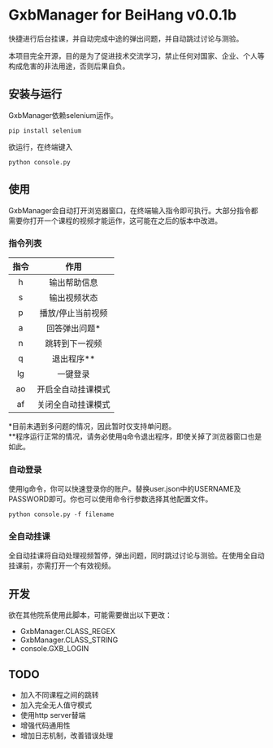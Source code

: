 # GxbManager for BeiHang v0.0.1b
快捷进行后台挂课，并自动完成中途的弹出问题，并自动跳过讨论与测验。

本项目完全开源，目的是为了促进技术交流学习，禁止任何对国家、企业、个人等构成危害的非法用途，否则后果自负。

## 安装与运行
GxbManager依赖selenium运作。
```console
pip install selenium
```
欲运行，在终端键入
```console
python console.py
```

## 使用
GxbManager会自动打开浏览器窗口，在终端输入指令即可执行。大部分指令都需要你打开一个课程的视频才能运作，这可能在之后的版本中改进。
### 指令列表
|指令|作用|
|:---:|:---:|
|h|输出帮助信息|
|s|输出视频状态|
|p|播放/停止当前视频|
|a|回答弹出问题*|
|n|跳转到下一视频|
|q|退出程序**|
|lg|一键登录|
|ao|开启全自动挂课模式|
|af|关闭全自动挂课模式|

*目前未遇到多问题的情况，因此暂时仅支持单问题。<br>
**程序运行正常的情况，请务必使用q命令退出程序，即使关掉了浏览器窗口也是如此。
### 自动登录
使用lg命令，你可以快速登录你的账户。替换user.json中的USERNAME及PASSWORD即可。你也可以使用命令行参数选择其他配置文件。
```console
python console.py -f filename
```
### 全自动挂课
全自动挂课将自动处理视频暂停，弹出问题，同时跳过讨论与测验。在使用全自动挂课前，亦需打开一个有效视频。
## 开发
欲在其他院系使用此脚本，可能需要做出以下更改：
- GxbManager.CLASS_REGEX
- GxbManager.CLASS_STRING
- console.GXB_LOGIN
## TODO
- 加入不同课程之间的跳转
- 加入完全无人值守模式
- 使用http server替端
- 增强代码通用性
- 增加日志机制，改善错误处理
